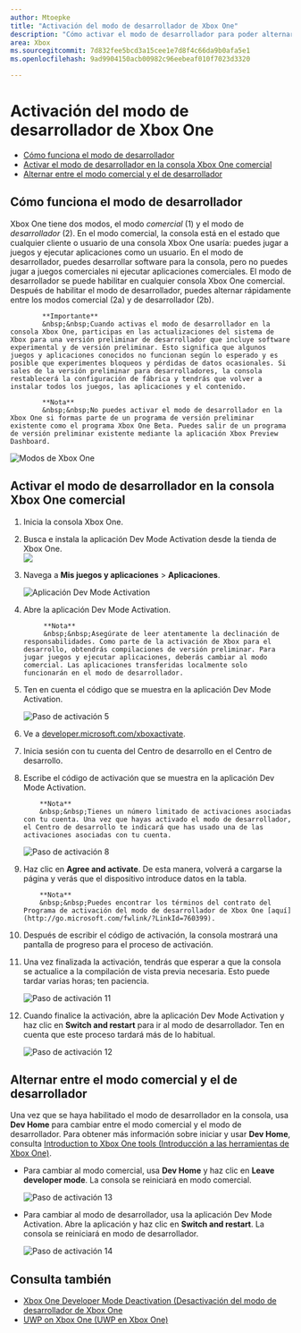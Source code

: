 ```yaml
---
author: Mtoepke
title: "Activación del modo de desarrollador de Xbox One"
description: "Cómo activar el modo de desarrollador para poder alternar entre el modo comercial y el modo de desarrollador."
area: Xbox
ms.sourcegitcommit: 7d832fee5bcd3a15cee1e7d8f4c66da9b0afa5e1
ms.openlocfilehash: 9ad9904150acb00982c96eebeaf010f7023d3320

---
```


# Activación del modo de desarrollador de Xbox One

* [Cómo funciona el modo de desarrollador](#how-developer-mode-works)
* [Activar el modo de desarrollador en la consola Xbox One comercial](#activate-developer-mode-on-your-retail-xbox-one-console)  
* [Alternar entre el modo comercial y el de desarrollador](#switch-between-retail-and-developer-mode)

## Cómo funciona el modo de desarrollador
Xbox One tiene dos modos, el modo *comercial* (1) y el modo de *desarrollador* (2). En el modo comercial, la consola está en el estado que cualquier cliente o usuario de una consola Xbox One usaría: puedes jugar a juegos y ejecutar aplicaciones como un usuario. En el modo de desarrollador, puedes desarrollar software para la consola, pero no puedes jugar a juegos comerciales ni ejecutar aplicaciones comerciales.
El modo de desarrollador se puede habilitar en cualquier consola Xbox One comercial. Después de habilitar el modo de desarrollador, puedes alternar rápidamente entre los modos comercial (2a) y de desarrollador (2b).

> 
            **Importante**
            &nbsp;&nbsp;Cuando activas el modo de desarrollador en la consola Xbox One, participas en las actualizaciones del sistema de Xbox para una versión preliminar de desarrollador que incluye software experimental y de versión preliminar. Esto significa que algunos juegos y aplicaciones conocidos no funcionan según lo esperado y es posible que experimentes bloqueos y pérdidas de datos ocasionales. Si sales de la versión preliminar para desarrolladores, la consola restablecerá la configuración de fábrica y tendrás que volver a instalar todos los juegos, las aplicaciones y el contenido. 

> 
            **Nota**
            &nbsp;&nbsp;No puedes activar el modo de desarrollador en la Xbox One si formas parte de un programa de versión preliminar existente como el programa Xbox One Beta. Puedes salir de un programa de versión preliminar existente mediante la aplicación Xbox Preview Dashboard. 

![Modos de Xbox One](images/dev-mode-flow.png)

## Activar el modo de desarrollador en la consola Xbox One comercial

1.  Inicia la consola Xbox One.

2.  Busca e instala la aplicación Dev Mode Activation desde la tienda de Xbox One.  
    ![](images/activation-store-search.png)

3.  Navega a **Mis juegos y aplicaciones** > **Aplicaciones**.

    ![Aplicación Dev Mode Activation](images/activation-step-3.png)
4. Abre la aplicación Dev Mode Activation.    
    
    > 
            **Nota**
            &nbsp;&nbsp;Asegúrate de leer atentamente la declinación de responsabilidades. Como parte de la activación de Xbox para el desarrollo, obtendrás compilaciones de versión preliminar. Para jugar juegos y ejecutar aplicaciones, deberás cambiar al modo comercial. Las aplicaciones transferidas localmente solo funcionarán en el modo de desarrollador.

5.  Ten en cuenta el código que se muestra en la aplicación Dev Mode Activation.  

    ![Paso de activación 5](images/activation-step-5.png)  
    
6.  Ve a [developer.microsoft.com/xboxactivate](https://developer.microsoft.com/xboxactivate).
7.  Inicia sesión con tu cuenta del Centro de desarrollo en el Centro de desarrollo.  
8.  Escribe el código de activación que se muestra en la aplicación Dev Mode Activation.   
   
     > 
            **Nota**
            &nbsp;&nbsp;Tienes un número limitado de activaciones asociadas con tu cuenta. Una vez que hayas activado el modo de desarrollador, el Centro de desarrollo te indicará que has usado una de las activaciones asociadas con tu cuenta. 
    
    ![Paso de activación 8](images/activation-step-8.png)    
    
9.  Haz clic en **Agree and activate**. De esta manera, volverá a cargarse la página y verás que el dispositivo introduce datos en la tabla.
    
    > 
            **Nota**
            &nbsp;&nbsp;Puedes encontrar los términos del contrato del Programa de activación del modo de desarrollador de Xbox One [aquí](http://go.microsoft.com/fwlink/?LinkId=760399).

10. Después de escribir el código de activación, la consola mostrará una pantalla de progreso para el proceso de activación.  
11. Una vez finalizada la activación, tendrás que esperar a que la consola se actualice a la compilación de vista previa necesaria. Esto puede tardar varias horas; ten paciencia.  

    ![Paso de activación 11](images/activation-step-11.png)    
    
12. Cuando finalice la activación, abre la aplicación Dev Mode Activation y haz clic en **Switch and restart** para ir al modo de desarrollador. Ten en cuenta que este proceso tardará más de lo habitual.  

    ![Paso de activación 12](images/activation-step-12.png)   
    

    
## Alternar entre el modo comercial y el de desarrollador
Una vez que se haya habilitado el modo de desarrollador en la consola, usa **Dev Home** para cambiar entre el modo comercial y el modo de desarrollador. Para obtener más información sobre iniciar y usar **Dev Home**, consulta [Introduction to Xbox One tools (Introducción a las herramientas de Xbox One)](introduction-to-xbox-tools.md).

* Para cambiar al modo comercial, usa **Dev Home** y haz clic en **Leave developer mode**. La consola se reiniciará en modo comercial.    

  ![Paso de activación 13](images/activation-step-13.png)  
  
* Para cambiar al modo de desarrollador, usa la aplicación Dev Mode Activation. Abre la aplicación y haz clic en **Switch and restart**. La consola se reiniciará en modo de desarrollador.  

  ![Paso de activación 14](images/activation-step-12.png)  

## Consulta también
- [Xbox One Developer Mode Deactivation (Desactivación del modo de desarrollador de Xbox One](devkit-deactivation.md)
- [UWP on Xbox One (UWP en Xbox One)](index.md)



<!--HONumber=Jun16_HO4-->


